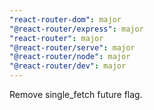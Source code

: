 ```yaml
---
"react-router-dom": major
"@react-router/express": major
"react-router": major
"@react-router/serve": major
"@react-router/node": major
"@react-router/dev": major
---
```


Remove single_fetch future flag.
